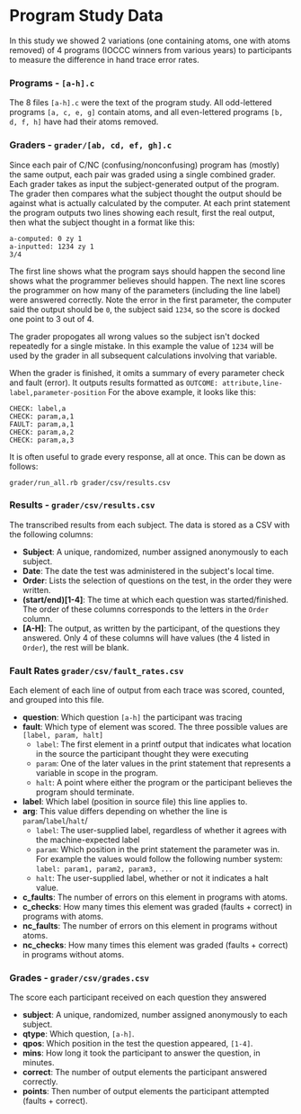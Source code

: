 # Program Study Data

In this study we showed 2 variations (one containing atoms, one with atoms removed) of 4 programs (IOCCC winners from various years) to participants to measure the difference in hand trace error rates.

### Programs - `[a-h].c`

The 8 files `[a-h].c` were the text of the program study. All odd-lettered programs `[a, c, e, g]` contain atoms, and all even-lettered programs `[b, d, f, h]` have had their atoms removed.

### Graders - `grader/[ab, cd, ef, gh].c`

Since each pair of C/NC (confusing/nonconfusing) program has (mostly) the same output, each pair was graded using a single combined grader.
Each grader takes as input the subject-generated output of the program. The grader then compares what the subject thought the output should be against what is actually calculated by the computer. At each print statement the program outputs two lines showing each result, first the real output, then what the subject thought in a format like this:

    a-computed: 0 zy 1
    a-inputted: 1234 zy 1
    3/4

The first line shows what the program says should happen the second line shows what the programmer believes should happen. The next line scores the programmer on how many of the parameters (including the line label) were answered correctly. Note the error in the first parameter, the computer said the output should be `0`, the subject said `1234`, so the score is docked one point to 3 out of 4.

The grader propogates all wrong values so the subject isn't docked repeatedly for a single mistake. In this example the value of `1234` will be used by the grader in all subsequent calculations involving that variable.

When the grader is finished, it omits a summary of every parameter check and fault (error). It outputs results formatted as `OUTCOME: attribute,line-label,parameter-position` For the above example, it looks like this:

    CHECK: label,a
    CHECK: param,a,1
    FAULT: param,a,1
    CHECK: param,a,2
    CHECK: param,a,3

It is often useful to grade every response, all at once. This can be down as follows:

    grader/run_all.rb grader/csv/results.csv


### Results - `grader/csv/results.csv`

The transcribed results from each subject. The data is stored as a CSV with the following columns:

* **Subject**: A unique, randomized, number assigned anonymously to each subject.
* **Date**: The date the test was administered in the subject's local time.
* **Order**: Lists the selection of questions on the test, in the order they were written.
* **(start/end)[1-4]**: The time at which each question was started/finished. The order of these columns corresponds to the letters in the `Order` column.
* **[A-H]**: The output, as written by the participant, of the questions they answered. Only 4 of these columns will have values (the 4 listed in `Order`), the rest will be blank.

### Fault Rates `grader/csv/fault_rates.csv`

Each element of each line of output from each trace was scored, counted, and grouped into this file.

* **question**: Which question `[a-h]` the participant was tracing
* **fault**: Which type of element was scored. The three possible values are `[label, param, halt]`
  * `label`: The first element in a printf output that indicates what location in the source the participant thought they were executing
  * `param`: One of the later values in the print statement that represents a variable in scope in the program.
  * `halt`: A point where either the program or the participant believes the program should terminate.
* **label**: Which label (position in source file) this line applies to.
* **arg**: This value differs depending on whether the line is `param`/`label`/`halt`/
  * `label`: The user-supplied label, regardless of whether it agrees with the machine-expected label
  * `param`: Which position in the print statement the parameter was in. For example the values would follow the following number system: `label: param1, param2, param3, ...`
  * `halt`: The user-supplied label, whether or not it indicates a halt value.
* **c_faults**: The number of errors on this element in programs with atoms.
* **c_checks**: How many times this element was graded (faults + correct) in programs with atoms.
* **nc_faults**: The number of errors on this element in programs without atoms.
* **nc_checks**: How many times this element was graded (faults + correct) in programs without atoms.

### Grades - `grader/csv/grades.csv`

The score each participant received on each question they answered

* **subject**: A unique, randomized, number assigned anonymously to each subject.
* **qtype**: Which question, `[a-h]`.
* **qpos**: Which position in the test the question appeared, `[1-4]`.
* **mins**: How long it took the participant to answer the question, in minutes.
* **correct**: The number of output elements the participant answered correctly.
* **points**: Then number of output elements the participant attempted (faults + correct).
